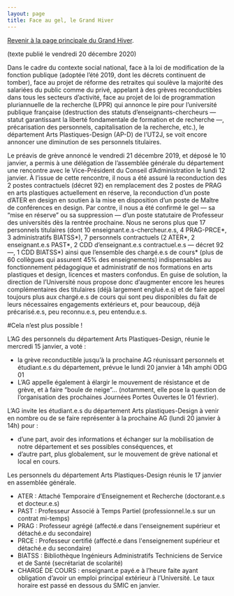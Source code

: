 ```yaml
---
layout: page
title: Face au gel, le Grand Hiver
---
```


<a href="/grandhiver">Revenir à la page principale du Grand Hiver</a>.

(texte publié le vendredi 20 décembre 2020)

Dans le cadre du contexte social national, face à la loi de modification de la fonction publique (adoptée l’été 2019, dont les décrets continuent de tomber), face au projet de réforme des retraites qui soulève la majorité des salariées du public comme du privé, appelant à des grèves reconductibles dans tous les secteurs d’activité, face au projet de loi de programmation pluriannuelle de la recherche (LPPR) qui annonce le pire pour l’université publique française (destruction des statuts d’enseignants-chercheurs — statut garantissant la liberté fondamentale de formation et de recherche —, précarisation des personnels, capitalisation de la recherche, etc.), le département Arts Plastiques-Design (AP-D) de l’UT2J, se voit encore annoncer une diminution de ses personnels titulaires. 

Le préavis de grève annoncé le vendredi 21 décembre  2019, et déposé le 10 janvier,  a permis à une délégation de l’assemblée générale du département une rencontre avec le Vice-Président du Conseil d’Administration le lundi 12 janvier. À l’issue de cette rencontre, il nous a été assuré la reconduction des 2 postes contractuels (décret 92) en remplacement des 2 postes de PRAG en arts plastiques actuellement en réserve, la reconduction d’un poste d’ATER en design en soutien à la mise en disposition d’un poste de Maître de conférences en design. Par contre, il nous a été confirmé le gel — sa “mise en réserve” ou sa suppression — d’un poste statutaire de Professeur des universités dès la rentrée prochaine. 
Nous ne serons plus que 17 personnels titulaires (dont 10 enseignant.e.s-chercheur.e.s, 4 PRAG-PRCE*, 3 administratifs BIATSS*), 7 personnels contractuels (2 ATER*, 2 enseignant.e.s PAST*, 2 CDD d’enseignant.e.s contractuel.e.s — décret 92 —, 1 CDD BIATSS*) ainsi que l’ensemble des chargé.e.s de cours* (plus de 60 collègues qui assurent 45% des enseignements) indispensables au fonctionnement pédagogique et administratif de nos formations en arts plastiques et design, licences et masters confondus. 
En guise de solution, la direction de l’Université nous propose donc d’augmenter encore les heures complémentaires des titulaires (déjà largement englué.e.s) et de faire appel toujours plus aux chargé.e.s de cours qui sont peu disponibles du fait de leurs nécessaires engagements extérieurs et, pour beaucoup, déjà précarisé.e.s, peu reconnu.e.s, peu entendu.e.s. 

#Cela n’est plus possible ! 

L’AG des personnels du département Arts Plastiques-Design, réunie le mercredi 15 janvier, a voté : 
- la grève reconductible jusqu’à la prochaine AG réunissant personnels et étudiant.e.s du département, prévue le lundi 20 janvier à 14h amphi ODG 01 
- L’AG appelle également à élargir le mouvement de résistance et de grève, et à faire “boule de neige”... (notamment, elle pose la question de l’organisation des prochaines Journées Portes Ouvertes le 01 février). 

L’AG invite les étudiant.e.s du département Arts plastiques-Design à venir en nombre ou de se faire représenter à la prochaine AG (lundi 20 janvier à 14h) pour :
- d’une part, avoir des informations et échanger sur la mobilisation de notre département et ses possibles conséquences, et 
- d’autre part, plus globalement, sur le mouvement de grève national et local en cours. 


Les personnels du département Arts Plastiques-Design réunis le 17 janvier en assemblée générale. 
 


* ATER : Attaché Temporaire d’Enseignement et Recherche (doctorant.e.s et docteur.e.s)
* PAST : Professeur Associé à Temps Partiel (professionnel.le.s sur un contrat mi-temps)
* PRAG : Professeur agrégé (affecté.e dans l'enseignement supérieur et détaché.e du secondaire)
* PRCE : Professeur certifié (affecté.e dans l'enseignement supérieur et détaché.e du secondaire)
* BIATSS : Bibliothèque Ingénieurs Administratifs Techniciens de Service et de Santé (secrétariat de scolarité)
* CHARGÉ DE COURS : enseignant.e payé.e à l’heure faite ayant obligation d’avoir un emploi principal extérieur à l’Université. Le taux horaire est passé en dessous du SMIC en janvier.

